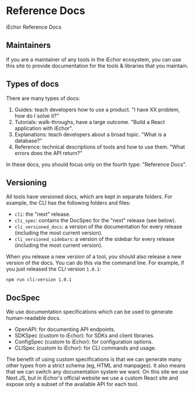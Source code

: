 # Reference Docs

iEchor Reference Docs

## Maintainers

If you are a maintainer of any tools in the iEchor ecosystem, you can use this site to provide documentation for the tools & libraries that you maintain.

## Types of docs

There are many types of docs:

1. Guides: teach developers how to use a product. "I have XX problem, how do I solve it?"
2. Tutorials: walk-throughs, have a large outcome. "Build a React application with iEchor".
3. Explanations: teach developers about a broad topic. "What is a database?"
4. Reference: technical descriptions of tools and how to use them. "What errors does the API return?"

In these docs, you should focus only on the fourth type: "Reference Docs".

## Versioning

All tools have versioned docs, which are kept in separate folders. For example, the CLI has the following folders and files:

- `cli`: the "next" release.
- `cli_spec`: contains the DocSpec for the "next" release (see below).
- `cli_versioned_docs`: a version of the documentation for every release (including the most current version).
- `cli_versioned_sidebars`: a version of the sidebar for every release (including the most current version).

When you release a new version of a tool, you should also release a new version of the docs. You can do this via the command line. For example, if you just released the CLI version `1.0.1`:

```
npm run cli:version 1.0.1
```

## DocSpec

We use documentation specifications which can be used to generate human-readable docs.

- OpenAPI: for documenting API endpoints.
- SDKSpec (custom to iEchor): for SDKs and client libraries.
- ConfigSpec (custom to iEchor): for configuration options.
- CLISpec (custom to iEchor): for CLI commands and usage.

The benefit of using custom specifications is that we can generate many other types from a strict schema (eg, HTML and manpages).
It also means that we can switch any documentation system we want. On this site we use Next.JS, but in iEchor's official website we use a custom React site and expose only a subset of the available API for each tool.
